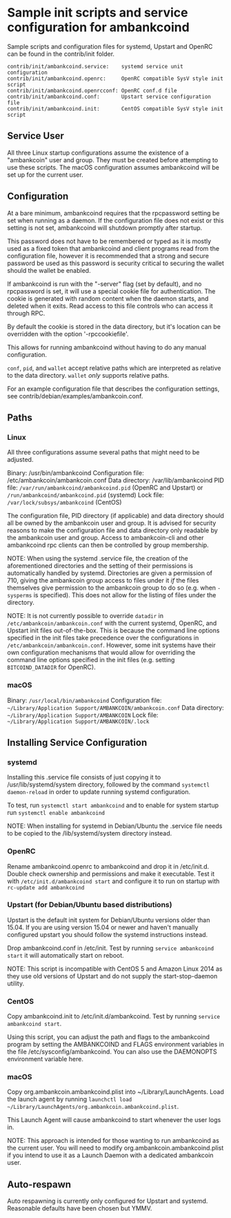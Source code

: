 Sample init scripts and service configuration for ambankcoind
==========================================================

Sample scripts and configuration files for systemd, Upstart and OpenRC
can be found in the contrib/init folder.

    contrib/init/ambankcoind.service:    systemd service unit configuration
    contrib/init/ambankcoind.openrc:     OpenRC compatible SysV style init script
    contrib/init/ambankcoind.openrcconf: OpenRC conf.d file
    contrib/init/ambankcoind.conf:       Upstart service configuration file
    contrib/init/ambankcoind.init:       CentOS compatible SysV style init script

Service User
---------------------------------

All three Linux startup configurations assume the existence of a "ambankcoin" user
and group.  They must be created before attempting to use these scripts.
The macOS configuration assumes ambankcoind will be set up for the current user.

Configuration
---------------------------------

At a bare minimum, ambankcoind requires that the rpcpassword setting be set
when running as a daemon.  If the configuration file does not exist or this
setting is not set, ambankcoind will shutdown promptly after startup.

This password does not have to be remembered or typed as it is mostly used
as a fixed token that ambankcoind and client programs read from the configuration
file, however it is recommended that a strong and secure password be used
as this password is security critical to securing the wallet should the
wallet be enabled.

If ambankcoind is run with the "-server" flag (set by default), and no rpcpassword is set,
it will use a special cookie file for authentication. The cookie is generated with random
content when the daemon starts, and deleted when it exits. Read access to this file
controls who can access it through RPC.

By default the cookie is stored in the data directory, but it's location can be overridden
with the option '-rpccookiefile'.

This allows for running ambankcoind without having to do any manual configuration.

`conf`, `pid`, and `wallet` accept relative paths which are interpreted as
relative to the data directory. `wallet` *only* supports relative paths.

For an example configuration file that describes the configuration settings,
see contrib/debian/examples/ambankcoin.conf.

Paths
---------------------------------

### Linux

All three configurations assume several paths that might need to be adjusted.

Binary:              /usr/bin/ambankcoind
Configuration file:  /etc/ambankcoin/ambankcoin.conf
Data directory:      /var/lib/ambankcoind
PID file:            `/var/run/ambankcoind/ambankcoind.pid` (OpenRC and Upstart) or `/run/ambankcoind/ambankcoind.pid` (systemd)
Lock file:           `/var/lock/subsys/ambankcoind` (CentOS)

The configuration file, PID directory (if applicable) and data directory
should all be owned by the ambankcoin user and group.  It is advised for security
reasons to make the configuration file and data directory only readable by the
ambankcoin user and group.  Access to ambankcoin-cli and other ambankcoind rpc clients
can then be controlled by group membership.

NOTE: When using the systemd .service file, the creation of the aforementioned
directories and the setting of their permissions is automatically handled by
systemd. Directories are given a permission of 710, giving the ambankcoin group
access to files under it _if_ the files themselves give permission to the
ambankcoin group to do so (e.g. when `-sysperms` is specified). This does not allow
for the listing of files under the directory.

NOTE: It is not currently possible to override `datadir` in
`/etc/ambankcoin/ambankcoin.conf` with the current systemd, OpenRC, and Upstart init
files out-of-the-box. This is because the command line options specified in the
init files take precedence over the configurations in
`/etc/ambankcoin/ambankcoin.conf`. However, some init systems have their own
configuration mechanisms that would allow for overriding the command line
options specified in the init files (e.g. setting `BITCOIND_DATADIR` for
OpenRC).

### macOS

Binary:              `/usr/local/bin/ambankcoind`
Configuration file:  `~/Library/Application Support/AMBANKCOIN/ambankcoin.conf`
Data directory:      `~/Library/Application Support/AMBANKCOIN`
Lock file:           `~/Library/Application Support/AMBANKCOIN/.lock`

Installing Service Configuration
-----------------------------------

### systemd

Installing this .service file consists of just copying it to
/usr/lib/systemd/system directory, followed by the command
`systemctl daemon-reload` in order to update running systemd configuration.

To test, run `systemctl start ambankcoind` and to enable for system startup run
`systemctl enable ambankcoind`

NOTE: When installing for systemd in Debian/Ubuntu the .service file needs to be copied to the /lib/systemd/system directory instead.

### OpenRC

Rename ambankcoind.openrc to ambankcoind and drop it in /etc/init.d.  Double
check ownership and permissions and make it executable.  Test it with
`/etc/init.d/ambankcoind start` and configure it to run on startup with
`rc-update add ambankcoind`

### Upstart (for Debian/Ubuntu based distributions)

Upstart is the default init system for Debian/Ubuntu versions older than 15.04. If you are using version 15.04 or newer and haven't manually configured upstart you should follow the systemd instructions instead.

Drop ambankcoind.conf in /etc/init.  Test by running `service ambankcoind start`
it will automatically start on reboot.

NOTE: This script is incompatible with CentOS 5 and Amazon Linux 2014 as they
use old versions of Upstart and do not supply the start-stop-daemon utility.

### CentOS

Copy ambankcoind.init to /etc/init.d/ambankcoind. Test by running `service ambankcoind start`.

Using this script, you can adjust the path and flags to the ambankcoind program by
setting the AMBANKCOIND and FLAGS environment variables in the file
/etc/sysconfig/ambankcoind. You can also use the DAEMONOPTS environment variable here.

### macOS

Copy org.ambankcoin.ambankcoind.plist into ~/Library/LaunchAgents. Load the launch agent by
running `launchctl load ~/Library/LaunchAgents/org.ambankcoin.ambankcoind.plist`.

This Launch Agent will cause ambankcoind to start whenever the user logs in.

NOTE: This approach is intended for those wanting to run ambankcoind as the current user.
You will need to modify org.ambankcoin.ambankcoind.plist if you intend to use it as a
Launch Daemon with a dedicated ambankcoin user.

Auto-respawn
-----------------------------------

Auto respawning is currently only configured for Upstart and systemd.
Reasonable defaults have been chosen but YMMV.
